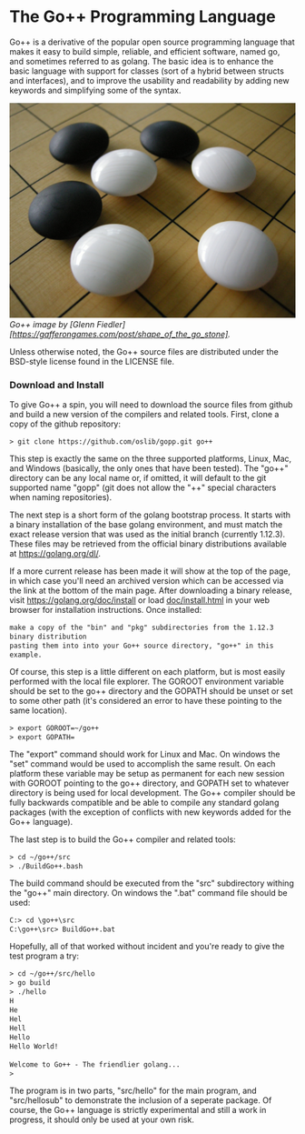 # The Go++ Programming Language

Go++ is a derivative of the popular open source programming language that makes it easy to build simple,
reliable, and efficient software, named go, and sometimes referred to as golang. The basic idea is to enhance the basic language with support for classes (sort of a hybrid between structs and interfaces), and to improve the usability and readability by adding new keywords and simplifying some of the syntax. 

![Go++ image](doc/images/Go++.jpg)
*Go++ image by [Glenn Fiedler] [https://gafferongames.com/post/shape_of_the_go_stone].*

Unless otherwise noted, the Go++ source files are distributed under the BSD-style license found in the LICENSE file.

### Download and Install

To give Go++ a spin, you will need to download the source files from github and build a new version of the compilers and related tools. First, clone a copy of the github repository: 
```
> git clone https://github.com/oslib/gopp.git go++
```
This step is exactly the same on the three supported platforms, Linux, Mac, and Windows (basically, the only ones that have been tested). The "go++" directory can be any local name or, if omitted, it will default to the git supported name "gopp" (git does not allow the "++" special characters when naming repositories). 

The next step is a short form of the golang bootstrap process. It starts with a binary installation of the base golang environment, and must match the exact release version that was used as the initial branch (currently 1.12.3). These files may be retrieved from the official binary distributions available at https://golang.org/dl/. 

If a more current release has been made it will show at the top of the page, in which case you'll need an archived version which can be accessed via the link at the bottom of the main page. After downloading a binary release, visit https://golang.org/doc/install or load [doc/install.html](./doc/install.html) in your web browser for installation
instructions. Once installed:
```
make a copy of the "bin" and "pkg" subdirectories from the 1.12.3 binary distribution 
pasting them into into your Go++ source directory, "go++" in this example. 
```
Of course, this step is a little different on each platform, but is most easily performed with the local file explorer. The GOROOT environment variable should be set to the go++ directory and the GOPATH should be unset or set to some other path (it's considered an error to have these pointing to the same location).  
```
> export GOROOT=~/go++  
> export GOPATH= 
```
The "export" command should work for Linux and Mac. On windows the "set" command would be used to accomplish the same result. On each platform these variable may be setup as permanent for each new session with GOROOT pointing to the go++ directory, and GOPATH set to whatever directory is being used for local development. The Go++ compiler should be fully backwards compatible and be able to compile any standard golang packages (with the exception of conflicts with new keywords added for the Go++ language). 

The last step is to build the Go++ compiler and related tools: 
```
> cd ~/go++/src   
> ./BuildGo++.bash  
```
The build command should be executed from the "src" subdirectory withing the "go++" main directory. On windows the ".bat" command file should be used: 
```
C:> cd \go++\src   
C:\go++\src> BuildGo++.bat  
```
Hopefully, all of that worked without incident and you're ready to give the test program a try: 
```
> cd ~/go++/src/hello   
> go build
> ./hello 
H
He
Hel
Hell
Hello
Hello World!

Welcome to Go++ - The friendlier golang...
>
```
The program is in two parts, "src/hello" for the main program, and "src/hellosub" to demonstrate the inclusion of a seperate package. Of course, the Go++ language is strictly experimental and still a work in progress, it should only be used at your own risk.  

